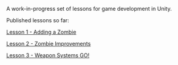 A work-in-progress set of lessons for game development in Unity.

Published lessons so far:

[Lesson 1 - Adding a Zombie](https://diarmidmackenzie.github.io/unity-lessons/Lesson%201%20-%20Adding%20a%20Zombie.html)

[Lesson 2 - Zombie Improvements](https://diarmidmackenzie.github.io/unity-lessons/Lesson%202%20-%20Zombie%20Improvements.html)

[Lesson 3 - Weapon Systems GO!](https://diarmidmackenzie.github.io/unity-lessons/Lesson%203%20-%20Weapon%20Systems%20GO!.html)

